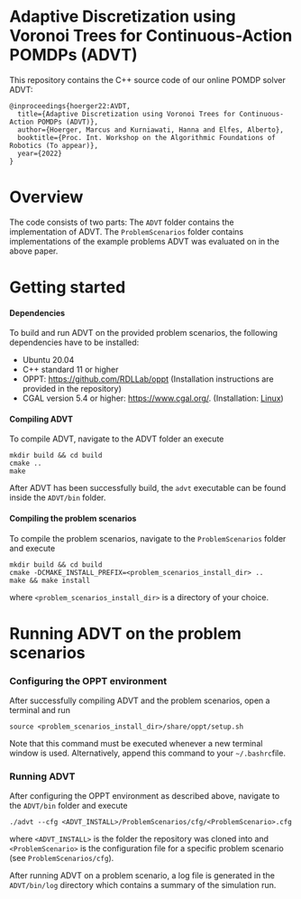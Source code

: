 Adaptive Discretization using Voronoi Trees for Continuous-Action POMDPs (ADVT)
==========================================
This repository contains the  C++ source code of our online POMDP solver ADVT: 
```
@inproceedings{hoerger22:AVDT,
  title={Adaptive Discretization using Voronoi Trees for Continuous-Action POMDPs (ADVT)},
  author={Hoerger, Marcus and Kurniawati, Hanna and Elfes, Alberto},
  booktitle={Proc. Int. Workshop on the Algorithmic Foundations of Robotics (To appear)},  
  year={2022}
}
```

# Overview
The code consists of two parts: The `ADVT` folder contains the implementation of ADVT. The `ProblemScenarios` folder contains implementations of the example problems ADVT was evaluated on in the above paper.

# Getting started
#### Dependencies
To build and run ADVT on the provided problem scenarios, the following dependencies have to be installed:

- Ubuntu 20.04
- C++ standard 11 or higher
- OPPT: https://github.com/RDLLab/oppt (Installation instructions are provided in the repository)
- CGAL version 5.4 or higher: https://www.cgal.org/. (Installation: [Linux](https://www.cgal.org/download/linux.html))

#### Compiling ADVT
To compile ADVT, navigate to the ADVT folder an execute

	mkdir build && cd build
	cmake ..
	make
After ADVT has been successfully build, the `advt` executable can be found inside the `ADVT/bin` folder.

#### Compiling the problem scenarios
To compile the problem scenarios, navigate to the `ProblemScenarios` folder and execute

	mkdir build && cd build
	cmake -DCMAKE_INSTALL_PREFIX=<problem_scenarios_install_dir> ..
	make && make install
where `<problem_scenarios_install_dir>` is a directory of your choice.

# Running ADVT on the problem scenarios
### Configuring the OPPT environment
After successfully compiling ADVT and the problem scenarios, open a terminal and run

	source <problem_scenarios_install_dir>/share/oppt/setup.sh
Note that this command must be executed whenever a new terminal window is used. Alternatively, append this command to your `~/.bashrc`file.

### Running ADVT
After configuring the OPPT environment as described above, navigate to the `ADVT/bin` folder and execute

	./advt --cfg <ADVT_INSTALL>/ProblemScenarios/cfg/<ProblemScenario>.cfg
where `<ADVT_INSTALL>` is the folder the repository was cloned into and `<ProblemScenario>` is the configuration file for a specific problem scenario (see `ProblemScenarios/cfg`).

After running ADVT on a problem scenario, a log file is generated in the `ADVT/bin/log` directory which contains a summary of the simulation run.
